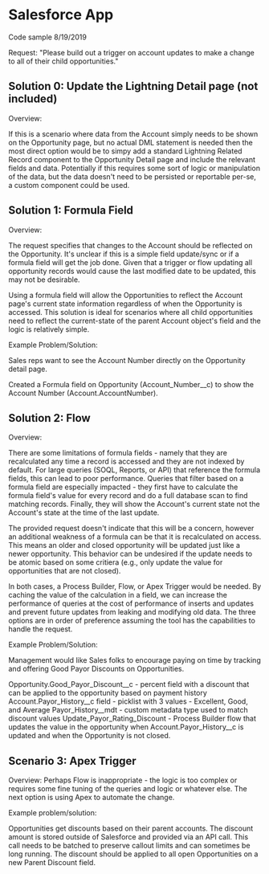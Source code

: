 # Salesforce App

Code sample 8/19/2019

Request: "Please build out a trigger on account updates to make a change to all of their child opportunities."

## Solution 0: Update the Lightning Detail page (not included)

Overview:

If this is a scenario where data from the Account simply needs to be shown on the Opportunity page, but no actual DML statement is needed then the most direct option would be to simpy add a standard Lightning Related Record component to the Opportunity Detail page and include the relevant fields and data. Potentially if this requires some sort of logic or manipulation of the data, but the data doesn't need to be persisted or reportable per-se, a custom component could be used.

## Solution 1: Formula Field

Overview:

The request specifies that changes to the Account should be reflected on the Opportunity. It's unclear if this is a simple field update/sync or if a formula field will get the job done. Given that a trigger or flow updating all opportunity records would cause the last modified date to be updated, this may not be desirable.

Using a formula field will allow the Opportunities to reflect the Account page's current state information regardless of when the Opportunity is accessed. This solution is ideal for scenarios where all child opportunities need to reflect the current-state of the parent Account object's field and the logic is relatively simple.

Example Problem/Solution:

Sales reps want to see the Account Number directly on the Opportunity detail page.

Created a Formula field on Opportunity (Account_Number__c) to show the Account Number (Account.AccountNumber).

## Solution 2: Flow

Overview:

There are some limitations of formula fields - namely that they are recalculated any time a record is accessed and they are not indexed by default. For large queries (SOQL, Reports, or API) that reference the formula fields, this can lead to poor performance. Queries that filter based on a formula field are especially impacted - they first have to calculate the formula field's value for every record and do a full database scan to find matching records. Finally, they will show the Account's current state not the Account's state at the time of the last update.

The provided request doesn't indicate that this will be a concern, however an additional weakness of a formula can be that it is recalculated on access. This means an older and closed opportunity will be updated just like a newer opportunity. This behavior can be undesired if the update needs to be atomic based on some critiera (e.g., only update the value for opportunities that are not closed).

In both cases, a Process Builder, Flow, or Apex Trigger would be needed. By caching the value of the calculation in a field, we can increase the performance of queries at the cost of performance of inserts and updates and prevent future updates from leaking and modifying old data. The three options are in order of preference assuming the tool has the capabilities to handle the request.

Example Problem/Solution:

Management would like Sales folks to encourage paying on time by tracking and offering Good Payor Discounts on Opportunities.

Opportunity.Good_Payor_Discount__c - percent field with a discount that can be applied to the opportunity based on payment history
Account.Payor_History__c field - picklist with 3 values - Excellent, Good, and Average
Payor_History__mdt - custom metadata type used to match discount values
Update_Payor_Rating_Discount - Process Builder flow that updates the value in the opportunity when Account.Payor_History__c is updated and when the Opportunity is not closed.

## Scenario 3: Apex Trigger

Overview:
Perhaps Flow is inappropriate - the logic is too complex or requires some fine tuning of the queries and logic or whatever else. The next option is using Apex to automate the change.

Example problem/solution:

Opportunities get discounts based on their parent accounts. The discount amount is stored outside of Salesforce and provided via an API call. This call needs to be batched to preserve callout limits and can sometimes be long running. The discount should be applied to all open Opportunities on a new Parent Discount field.


